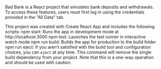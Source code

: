 Bad Bank is a React project that simulates bank deposits and withdrawals. To access these features, users must first log in using the credentials provided in the "All Data" tab.

This project was created with Create React App and includes the following scripts:
    npm start: Runs the app in development mode at http://localhost:3000
    npm test: Launches the test runner in interactive watch mode
    npm run build: Builds the app for production to the build folder
    npm run eject: If you aren’t satisfied with the build tool and configuration choices, you can `eject` at any time. This command will remove the single build dependency from your project. Note that this is a one-way operation and should be used with caution.


